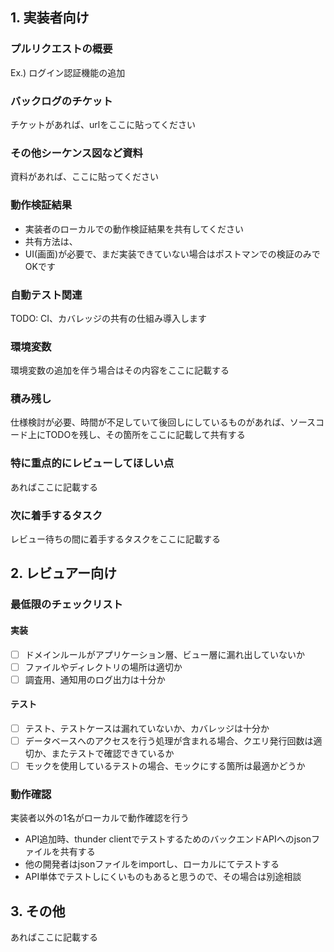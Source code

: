 ## 1. 実装者向け

### プルリクエストの概要
Ex.) ログイン認証機能の追加

### バックログのチケット
チケットがあれば、urlをここに貼ってください

### その他シーケンス図など資料
資料があれば、ここに貼ってください

### 動作検証結果
- 実装者のローカルでの動作検証結果を共有してください
- 共有方法は、
- UI(画面)が必要で、まだ実装できていない場合はポストマンでの検証のみでOKです

### 自動テスト関連
TODO: CI、カバレッジの共有の仕組み導入します

### 環境変数
環境変数の追加を伴う場合はその内容をここに記載する

### 積み残し
仕様検討が必要、時間が不足していて後回しにしているものがあれば、ソースコード上にTODOを残し、その箇所をここに記載して共有する

### 特に重点的にレビューしてほしい点
あればここに記載する

### 次に着手するタスク
レビュー待ちの間に着手するタスクをここに記載する


## 2. レビュアー向け
### 最低限のチェックリスト
#### 実装
- [ ] ドメインルールがアプリケーション層、ビュー層に漏れ出していないか
- [ ] ファイルやディレクトリの場所は適切か
- [ ] 調査用、通知用のログ出力は十分か

#### テスト
- [ ] テスト、テストケースは漏れていないか、カバレッジは十分か
- [ ] データベースへのアクセスを行う処理が含まれる場合、クエリ発行回数は適切か、またテストで確認できているか
- [ ] モックを使用しているテストの場合、モックにする箇所は最適かどうか

### 動作確認
実装者以外の1名がローカルで動作確認を行う
- API追加時、thunder clientでテストするためのバックエンドAPIへのjsonファイルを共有する
- 他の開発者はjsonファイルをimportし、ローカルにてテストする
- API単体でテストしにくいものもあると思うので、その場合は別途相談

## 3. その他
あればここに記載する